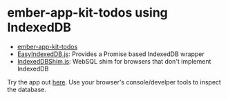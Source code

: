 # ember-app-kit-todos using IndexedDB

* [ember-app-kit-todos](https://github.com/stefanpenner/ember-app-kit-todos)
* [EasyIndexedDB.js](https://github.com/ebryn/EasyIndexedDB): Provides a Promise based IndexedDB wrapper
* [IndexedDBShim.js](https://github.com/axemclion/IndexedDBShim): WebSQL shim for browsers that don't implement IndexedDB

Try the app out [here](http://monocle.github.io/ember-app-kit-todos/). Use your browser's console/develper tools to inspect the database.
